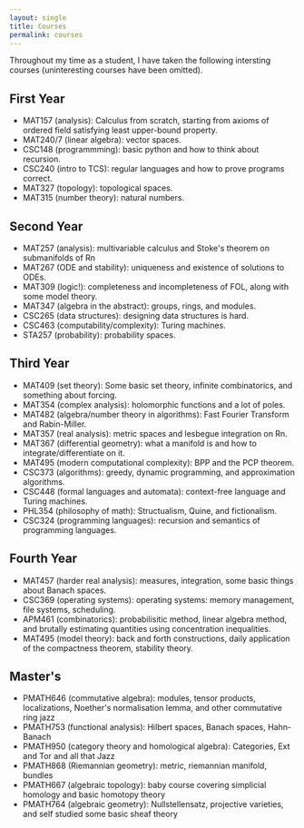 ```yaml
---
layout: single
title: Courses
permalink: courses
---
```

Throughout my time as a student, I have taken the following intersting courses (uninteresting courses have been omitted).

## First Year
- MAT157 (analysis): Calculus from scratch, starting from axioms of ordered field satisfying least upper-bound property.
- MAT240/7 (linear algebra): vector spaces.
- CSC148 (programmming): basic python and how to think about recursion.
- CSC240 (intro to TCS): regular languages and how to prove programs correct.
- MAT327 (topology): topological spaces.
- MAT315 (number theory): natural numbers.

## Second Year
- MAT257 (analysis): multivariable calculus and Stoke's theorem on submanifolds of Rn
- MAT267 (ODE and stability): uniqueness and existence of solutions to ODEs.
- MAT309 (logic!): completeness and incompleteness of FOL, along with some model theory.
- MAT347 (algebra in the abstract): groups, rings, and modules.
- CSC265 (data structures): designing data structures is hard.
- CSC463 (computability/complexity): Turing machines.
- STA257 (probability): probability spaces.

## Third Year
- MAT409 (set theory): Some basic set theory, infinite combinatorics, and something about forcing.
- MAT354 (complex analysis): holomorphic functions and a lot of poles.
- MAT482 (algebra/number theory in algorithms): Fast Fourier Transform and Rabin-Miller.
- MAT357 (real analysis): metric spaces and lesbegue integration on Rn.
- MAT367 (differential geometry): what a manifold is and how to integrate/differentiate on it.
- MAT495 (modern computational complexity): BPP and the PCP theorem.
- CSC373 (algorithms): greedy, dynamic programming, and approximation algorithms.
- CSC448 (formal languages and automata): context-free language and Turing machines.
- PHL354 (philosophy of math): Structualism, Quine, and fictionalism.
- CSC324 (programming languages): recursion and semantics of programming languages.

## Fourth Year
- MAT457 (harder real analysis): measures, integration, some basic things about Banach spaces.
- CSC369 (operating systems): operating systems: memory management, file systems, scheduling.
- APM461 (combinatorics): probabilisitic method, linear algebra method, and brutally estimating quantities using concentration inequalities.
- MAT495 (model theory): back and forth constructions, daily application of the compactness theorem, stability theory.

## Master's
- PMATH646 (commutative algebra): modules, tensor products, localizations, Noether's normalisation lemma, and other commutative ring jazz
- PMATH753 (functional analysis): Hilbert spaces, Banach spaces, Hahn-Banach
- PMATH950 (category theory and homological algebra): Categories, Ext and Tor and all that Jazz
- PMATH868 (Riemannian geometry): metric, riemannian manifold, bundles
- PMATH667 (algebraic topology): baby course covering simplicial homology and basic homotopy theory
- PMATH764 (algebraic geometry): Nullstellensatz, projective varieties, and self studied some basic sheaf theory